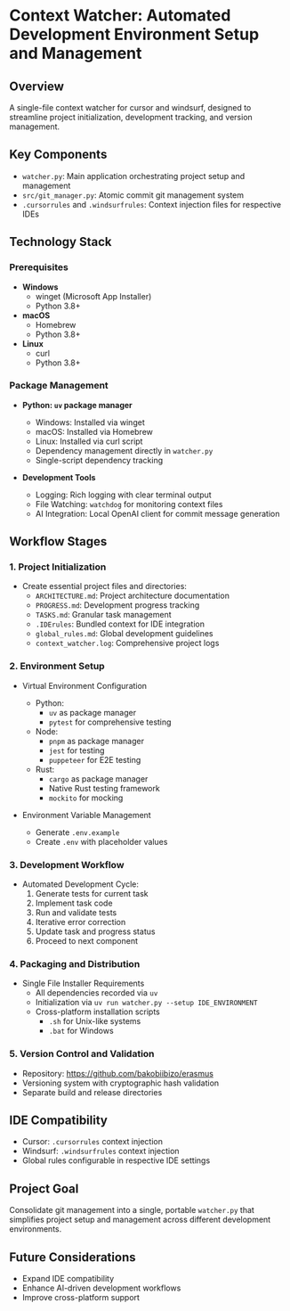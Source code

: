 # Context Watcher: Automated Development Environment Setup and Management

## Overview
A single-file context watcher for cursor and windsurf, designed to streamline project initialization, development tracking, and version management.

## Key Components
- `watcher.py`: Main application orchestrating project setup and management
- `src/git_manager.py`: Atomic commit git management system
- `.cursorrules` and `.windsurfrules`: Context injection files for respective IDEs

## Technology Stack

### Prerequisites
- **Windows**
  - winget (Microsoft App Installer)
  - Python 3.8+
- **macOS**
  - Homebrew
  - Python 3.8+
- **Linux**
  - curl
  - Python 3.8+

### Package Management
- **Python: `uv` package manager**
  - Windows: Installed via winget
  - macOS: Installed via Homebrew
  - Linux: Installed via curl script
  - Dependency management directly in `watcher.py`
  - Single-script dependency tracking

- **Development Tools**
  - Logging: Rich logging with clear terminal output
  - File Watching: `watchdog` for monitoring context files
  - AI Integration: Local OpenAI client for commit message generation

## Workflow Stages

### 1. Project Initialization
- Create essential project files and directories:
  - `ARCHITECTURE.md`: Project architecture documentation
  - `PROGRESS.md`: Development progress tracking
  - `TASKS.md`: Granular task management
  - `.IDErules`: Bundled context for IDE integration
  - `global_rules.md`: Global development guidelines
  - `context_watcher.log`: Comprehensive project logs

### 2. Environment Setup
- Virtual Environment Configuration
  - Python:
    - `uv` as package manager
    - `pytest` for comprehensive testing
  - Node:
    - `pnpm` as package manager
    - `jest` for testing
    - `puppeteer` for E2E testing
  - Rust:
    - `cargo` as package manager
    - Native Rust testing framework
    - `mockito` for mocking

- Environment Variable Management
  - Generate `.env.example`
  - Create `.env` with placeholder values

### 3. Development Workflow
- Automated Development Cycle:
  1. Generate tests for current task
  2. Implement task code
  3. Run and validate tests
  4. Iterative error correction
  5. Update task and progress status
  6. Proceed to next component

### 4. Packaging and Distribution
- Single File Installer Requirements
  - All dependencies recorded via `uv`
  - Initialization via `uv run watcher.py --setup IDE_ENVIRONMENT`
  - Cross-platform installation scripts
    - `.sh` for Unix-like systems
    - `.bat` for Windows

### 5. Version Control and Validation
- Repository: https://github.com/bakobiibizo/erasmus
- Versioning system with cryptographic hash validation
- Separate build and release directories

## IDE Compatibility
- Cursor: `.cursorrules` context injection
- Windsurf: `.windsurfrules` context injection
- Global rules configurable in respective IDE settings

## Project Goal
Consolidate git management into a single, portable `watcher.py` that simplifies project setup and management across different development environments.

## Future Considerations
- Expand IDE compatibility
- Enhance AI-driven development workflows
- Improve cross-platform support